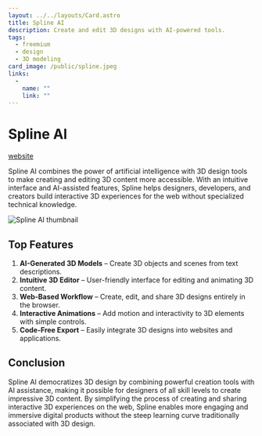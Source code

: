 ```yaml
---
layout: ../../layouts/Card.astro
title: Spline AI
description: Create and edit 3D designs with AI-powered tools.
tags:
  - freemium
  - design
  - 3D modeling
card_image: /public/spline.jpeg
links:
  -
    name: ""
    link: ""
---
```


# Spline AI

<a href="https://spline.design" class="inline-block text-white bg-primary-700 hover:bg-primary-800 focus:ring-4 focus:outline-none focus:ring-primary-300 font-medium rounded-lg text-sm px-4 py-2 text-center dark:bg-primary-600 dark:hover:bg-primary-700 dark:focus:ring-primary-800 mb-4">website</a>

Spline AI combines the power of artificial intelligence with 3D design tools to make creating and editing 3D content more accessible. With an intuitive interface and AI-assisted features, Spline helps designers, developers, and creators build interactive 3D experiences for the web without specialized technical knowledge.

![Spline AI thumbnail](/public/spline.jpeg)

## Top Features

1. **AI-Generated 3D Models** – Create 3D objects and scenes from text descriptions.
2. **Intuitive 3D Editor** – User-friendly interface for editing and animating 3D content.
3. **Web-Based Workflow** – Create, edit, and share 3D designs entirely in the browser.
4. **Interactive Animations** – Add motion and interactivity to 3D elements with simple controls.
5. **Code-Free Export** – Easily integrate 3D designs into websites and applications.

## Conclusion

Spline AI democratizes 3D design by combining powerful creation tools with AI assistance, making it possible for designers of all skill levels to create impressive 3D content. By simplifying the process of creating and sharing interactive 3D experiences on the web, Spline enables more engaging and immersive digital products without the steep learning curve traditionally associated with 3D design. 